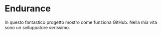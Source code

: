 # Endurance
In questo fantastico progetto mostro come funziona GitHub.
Nella mia vita sono un sviluppatore serissimo.